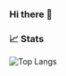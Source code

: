 ### Hi there 👋

### 📈 Stats
![Top Langs](https://github-readme-stats.vercel.app/api/top-langs/?username=MangooH&layout=compact)

<!--
**MangooH/MangooH** is a ✨ _special_ ✨ repository because its `README.md` (this file) appears on your GitHub profile.

Here are some ideas to get you started:

- 🔭 I’m currently working on ...
- 🌱 I’m currently learning ...
- 👯 I’m looking to collaborate on ...
- 🤔 I’m looking for help with ...
- 💬 Ask me about ...
- 📫 How to reach me: ...
- 😄 Pronouns: ...
- ⚡ Fun fact: ...
-->
